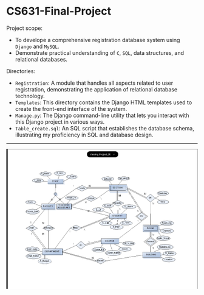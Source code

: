# CS631-Final-Project

Project scope:

- To develope a comprehensive registration database system using `Django` and `MySQL`.
- Demonstrate practical understanding of `C`, `SQL`, data structures, and relational databases.

Directories:

- `Registration`: A module that handles all aspects related to user registration, demonstrating the application of relational database technology.
- `Templates`: This directory contains the Django HTML templates used to create the front-end interface of the system.
- `Manage.py`: The Django command-line utility that lets you interact with this Django project in various ways.
- `Table_create.sql`: An SQL script that establishes the database schema, illustrating my proficiency in SQL and database design.

---

![Project Diagram](schema.PNG)

